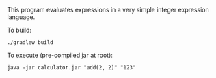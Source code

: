This program evaluates expressions in a very simple integer expression language.

To build:
	
	./gradlew build

To execute (pre-compiled jar at root):

	java -jar calculator.jar "add(2, 2)" "123"    
